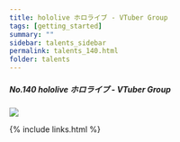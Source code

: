 ```yaml
---
title: hololive ホロライブ - VTuber Group
tags: [getting_started]
summary: ""
sidebar: talents_sidebar
permalink: talents_140.html
folder: talents
---
```



##### No.140 hololive ホロライブ - VTuber Group

![](https://yt3.ggpht.com/ytc/AKedOLTbCtN02EVfFE-YogZWgxCbRLhByR3LD-ACoef0xg=s176-c-k-c0x00ffffff-no-rj)






{% include links.html %}

